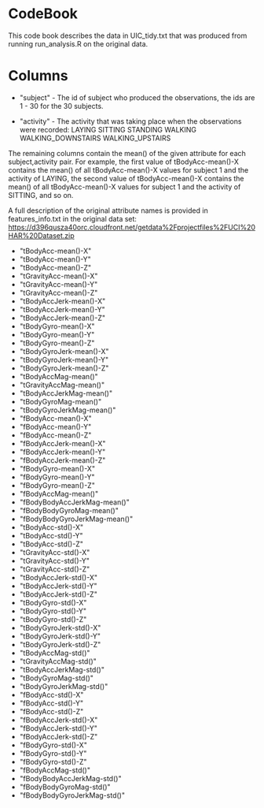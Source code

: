 # CodeBook
This code book describes the data in UIC_tidy.txt that was produced from running run_analysis.R on the original data.

# Columns

* "subject" - The id of subject who produced the observations, the ids are 1 - 30 for the 30 subjects.

* "activity" - The activity that was taking place when the observations were recorded:
    LAYING
    SITTING
    STANDING
    WALKING
    WALKING_DOWNSTAIRS
    WALKING_UPSTAIRS

The remaining columns contain the mean() of the given attribute for each subject,activity pair. For example, the first value of tBodyAcc-mean()-X contains the mean() of all tBodyAcc-mean()-X values for subject 1 and the activity of LAYING, the second value of tBodyAcc-mean()-X contains the mean() of all tBodyAcc-mean()-X values for subject 1 and the activity of SITTING, and so on.

A full description of the original attribute names is provided in features_info.txt in the original data set:
https://d396qusza40orc.cloudfront.net/getdata%2Fprojectfiles%2FUCI%20HAR%20Dataset.zip 

* "tBodyAcc-mean()-X" 
* "tBodyAcc-mean()-Y" 
* "tBodyAcc-mean()-Z" 
* "tGravityAcc-mean()-X" 
* "tGravityAcc-mean()-Y" 
* "tGravityAcc-mean()-Z" 
* "tBodyAccJerk-mean()-X" 
* "tBodyAccJerk-mean()-Y" 
* "tBodyAccJerk-mean()-Z" 
* "tBodyGyro-mean()-X" 
* "tBodyGyro-mean()-Y" 
* "tBodyGyro-mean()-Z" 
* "tBodyGyroJerk-mean()-X" 
* "tBodyGyroJerk-mean()-Y" 
* "tBodyGyroJerk-mean()-Z" 
* "tBodyAccMag-mean()" 
* "tGravityAccMag-mean()" 
* "tBodyAccJerkMag-mean()" 
* "tBodyGyroMag-mean()" 
* "tBodyGyroJerkMag-mean()" 
* "fBodyAcc-mean()-X" 
* "fBodyAcc-mean()-Y" 
* "fBodyAcc-mean()-Z" 
* "fBodyAccJerk-mean()-X" 
* "fBodyAccJerk-mean()-Y" 
* "fBodyAccJerk-mean()-Z" 
* "fBodyGyro-mean()-X" 
* "fBodyGyro-mean()-Y" 
* "fBodyGyro-mean()-Z" 
* "fBodyAccMag-mean()" 
* "fBodyBodyAccJerkMag-mean()" 
* "fBodyBodyGyroMag-mean()" 
* "fBodyBodyGyroJerkMag-mean()" 
* "tBodyAcc-std()-X" 
* "tBodyAcc-std()-Y" 
* "tBodyAcc-std()-Z" 
* "tGravityAcc-std()-X" 
* "tGravityAcc-std()-Y" 
* "tGravityAcc-std()-Z" 
* "tBodyAccJerk-std()-X" 
* "tBodyAccJerk-std()-Y" 
* "tBodyAccJerk-std()-Z" 
* "tBodyGyro-std()-X" 
* "tBodyGyro-std()-Y" 
* "tBodyGyro-std()-Z" 
* "tBodyGyroJerk-std()-X" 
* "tBodyGyroJerk-std()-Y" 
* "tBodyGyroJerk-std()-Z" 
* "tBodyAccMag-std()" 
* "tGravityAccMag-std()" 
* "tBodyAccJerkMag-std()" 
* "tBodyGyroMag-std()" 
* "tBodyGyroJerkMag-std()" 
* "fBodyAcc-std()-X" 
* "fBodyAcc-std()-Y" 
* "fBodyAcc-std()-Z" 
* "fBodyAccJerk-std()-X" 
* "fBodyAccJerk-std()-Y" 
* "fBodyAccJerk-std()-Z" 
* "fBodyGyro-std()-X" 
* "fBodyGyro-std()-Y" 
* "fBodyGyro-std()-Z" 
* "fBodyAccMag-std()" 
* "fBodyBodyAccJerkMag-std()" 
* "fBodyBodyGyroMag-std()" 
* "fBodyBodyGyroJerkMag-std()"
